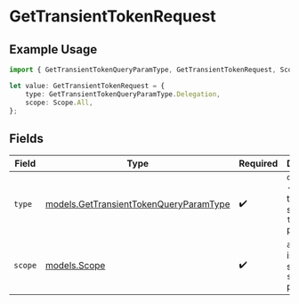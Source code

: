 # GetTransientTokenRequest

## Example Usage

```typescript
import { GetTransientTokenQueryParamType, GetTransientTokenRequest, Scope } from "@lukehagar/plexjs";

let value: GetTransientTokenRequest = {
    type: GetTransientTokenQueryParamType.Delegation,
    scope: Scope.All,
};
```

## Fields

| Field                                                                                  | Type                                                                                   | Required                                                                               | Description                                                                            |
| -------------------------------------------------------------------------------------- | -------------------------------------------------------------------------------------- | -------------------------------------------------------------------------------------- | -------------------------------------------------------------------------------------- |
| `type`                                                                                 | [models.GetTransientTokenQueryParamType](../models/gettransienttokenqueryparamtype.md) | :heavy_check_mark:                                                                     | `delegation` - This is the only supported `type` parameter.                            |
| `scope`                                                                                | [models.Scope](../models/scope.md)                                                     | :heavy_check_mark:                                                                     | `all` - This is the only supported `scope` parameter.                                  |
